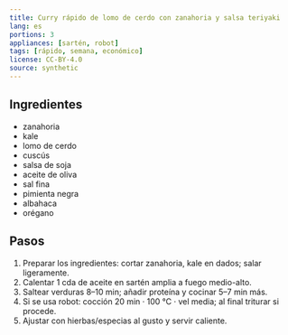```yaml
---
title: Curry rápido de lomo de cerdo con zanahoria y salsa teriyaki
lang: es
portions: 3
appliances: [sartén, robot]
tags: [rápido, semana, económico]
license: CC-BY-4.0
source: synthetic
---
```

## Ingredientes
- zanahoria
- kale
- lomo de cerdo
- cuscús
- salsa de soja
- aceite de oliva
- sal fina
- pimienta negra
- albahaca
- orégano

## Pasos
1. Preparar los ingredientes: cortar zanahoria, kale en dados; salar ligeramente.
2. Calentar 1 cda de aceite en sartén amplia a fuego medio-alto.
3. Saltear verduras 8–10 min; añadir proteína y cocinar 5–7 min más.
4. Si se usa robot: cocción 20 min · 100 °C · vel media; al final triturar si procede.
5. Ajustar con hierbas/especias al gusto y servir caliente.
